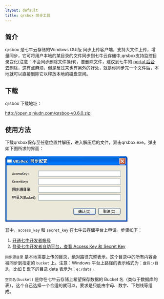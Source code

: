 ```yaml
---
layout: default
title: qrsbox 同步工具
---
```



## 简介

qrsbox 是七牛云存储的Windows GUI版 同步上传客户端，支持大文件上传，增量同步，它可将用户本地的某目录的文件同步到七牛云存储中,qrsbox支持监控目录变化(注意：不会同步删除文件操作)，要删除文件，建议到七牛的 [portal 后台](https://portal.qiniu.com/)去删除，这有点麻烦，但是反过来也有另外的好处，就是你同步完一个文件后，本地就可以直接删除它以释放本地的磁盘空间。

## 下载

qrsbox 下载地址：

  <http://open.qiniudn.com/qrsbox-v0.6.0.zip>

## 使用方法

下载qrsbox保存至任意位置并解压，进入解压后的文件，双击qrsbox.exe，弹出如下图所求的界面：

<div class="imgwrap"><img src="img/qrsbox-demo.png" alt="qrsbox"/></div>

其中，`access_key` 和 `secret_key` 在七牛云存储平台上申请。步骤如下：

1. [开通七牛开发者帐号](https://portal.qiniu.com/signup)
2. [登录七牛开发者自助平台，查看 Access Key 和 Secret Key](https://portal.qiniu.com/setting/key)

`同步源目录` 是本地需要上传的目录，绝对路径完整表示。这个目录中的所有内容会被同步到指定的 `bucket` 上。注意：Windows 平台上路径的表示格式为：`盘符:/目录`，比如 E 盘下的目录 data 表示为：`e:/data` 。

`空间名(bucket)` 是你在七牛云存储上希望保存数据的 Bucket 名（类似于数据库的表），这个自己选择一个合适的就可以，要求是只能由字母、数字、下划线等组成。

